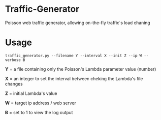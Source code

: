 # Traffic-Generator
Poisson web traffic generator, allowing on-the-fly traffic's load chaning

# Usage
```
traffic_generator.py --filename Y --interval X --init Z --ip W --verbose B
```
__Y__ = a file containing only the Poisson's Lambda parameter value (number)

__X__ = an integer to set the interval between cheking the Lambda's file changes

__Z__ = initial Lambda's value

__W__ = target ip address / web server

__B__ = set to 1 to view the log output
